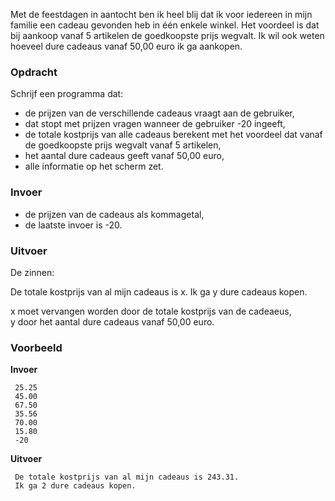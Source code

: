 Met de feestdagen in aantocht ben ik heel blij dat ik voor iedereen in mijn familie een cadeau gevonden heb in één enkele winkel. Het voordeel is dat bij aankoop vanaf 5 artikelen de goedkoopste prijs wegvalt. Ik wil ook weten hoeveel dure cadeaus vanaf 50,00 euro ik ga aankopen. 

### Opdracht

Schrijf een programma dat:

- de prijzen van de verschillende cadeaus vraagt aan de gebruiker,
- dat stopt met prijzen vragen wanneer de gebruiker -20 ingeeft,
- de totale kostprijs van alle cadeaus berekent met het voordeel dat vanaf de goedkoopste prijs wegvalt vanaf 5 artikelen,
- het aantal dure cadeaus geeft vanaf 50,00 euro,
- alle informatie op het scherm zet.


### Invoer

- de prijzen van de cadeaus als kommagetal,
- de laatste invoer is -20.

### Uitvoer

De zinnen: 

De totale kostprijs van al mijn cadeaus is x.
Ik ga y dure cadeaus kopen. 
     
x moet vervangen worden door de totale kostprijs van de cadeaeus,  
y door het aantal dure cadeaus vanaf 50,00 euro.     

### Voorbeeld

**Invoer**

     25.25
     45.00
     67.50
     35.56
     70.00
     15.80
     -20

**Uitvoer**

     De totale kostprijs van al mijn cadeaus is 243.31.
     Ik ga 2 dure cadeaus kopen. 
